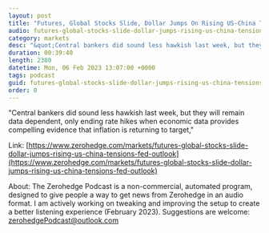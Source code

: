 ```yaml
---
layout: post
title: "Futures, Global Stocks Slide, Dollar Jumps On Rising US-China Tensions, Fed Outlook"
audio: futures-global-stocks-slide-dollar-jumps-rising-us-china-tensions-fed-outlook-0
category: markets
desc: "&quot;Central bankers did sound less hawkish last week, but they will remain data dependent, only ending rate hikes when economic data provides compelling evidence that inflation is returning to target,&quot;"
duration: 00:39:40
length: 2380
datetime: Mon, 06 Feb 2023 13:07:00 +0000
tags: podcast
guid: futures-global-stocks-slide-dollar-jumps-rising-us-china-tensions-fed-outlook-0
order: 0
---
```

&quot;Central bankers did sound less hawkish last week, but they will remain data dependent, only ending rate hikes when economic data provides compelling evidence that inflation is returning to target,&quot;

Link: [https://www.zerohedge.com/markets/futures-global-stocks-slide-dollar-jumps-rising-us-china-tensions-fed-outlook](https://www.zerohedge.com/markets/futures-global-stocks-slide-dollar-jumps-rising-us-china-tensions-fed-outlook)

About: The Zerohedge Podcast is a non-commercial, automated program, designed to give people a way to get news from Zerohedge in an audio format.  I am actively working on tweaking and improving the setup to create a better listening experience (February 2023).  Suggestions are welcome: [zerohedgePodcast@outlook.com](mailto:zerohedgePodcast@outlook.com)